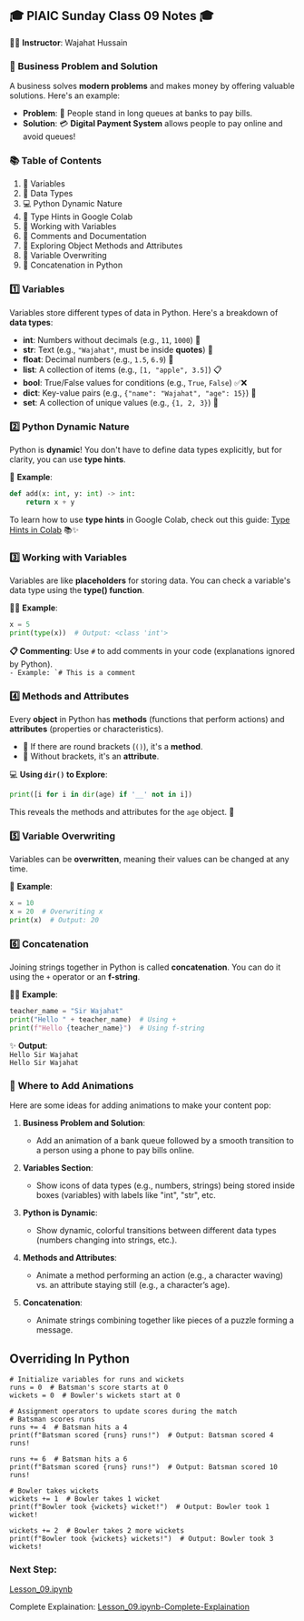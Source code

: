## 🎓 **PIAIC Sunday Class 09 Notes** 🎓  
🧑‍💻 **Instructor**: Wajahat Hussain


### **💼 Business Problem and Solution**  
A business solves **modern problems** and makes money by offering valuable solutions. Here's an example:

- **Problem**: 🏦 People stand in long queues at banks to pay bills.
- **Solution**: 💳 **Digital Payment System** allows people to pay online and avoid queues!


### **📚 Table of Contents**  
1. 🔑 Variables  
2. 🧮 Data Types  
3. 💻 Python Dynamic Nature  
4. 🧰 Type Hints in Google Colab  
5. 📝 Working with Variables  
6. 💬 Comments and Documentation  
7. 🔎 Exploring Object Methods and Attributes  
8. 🔄 Variable Overwriting  
9. 🔡 Concatenation in Python


### **1️⃣ Variables**  
Variables store different types of data in Python. Here's a breakdown of **data types**:

- **int**: Numbers without decimals (e.g., `11`, `1000`) 🧮  
- **str**: Text (e.g., `"Wajahat"`, must be inside **quotes**) 📜  
- **float**: Decimal numbers (e.g., `1.5`, `6.9`) 🌊  
- **list**: A collection of items (e.g., `[1, "apple", 3.5]`) 📋  
- **bool**: True/False values for conditions (e.g., `True`, `False`) ✅❌  
- **dict**: Key-value pairs (e.g., `{"name": "Wajahat", "age": 15}`) 📖  
- **set**: A collection of unique values (e.g., `{1, 2, 3}`) 🌟


### **2️⃣ Python Dynamic Nature**  
Python is **dynamic**! You don't have to define data types explicitly, but for clarity, you can use **type hints**.

📘 **Example**:
```python
def add(x: int, y: int) -> int:
    return x + y
```

To learn how to use **type hints** in Google Colab, check out this guide: [Type Hints in Colab](https://stackoverflow.com/questions/63142182/to-what-extent-does-google-colab-support-python-typing) 📚✨


### **3️⃣ Working with Variables**  
Variables are like **placeholders** for storing data. You can check a variable's data type using the **type() function**.

👨‍🏫 **Example**:
```python
x = 5
print(type(x))  # Output: <class 'int'>
```

**📋 Commenting**: Use `#` to add comments in your code (explanations ignored by Python).  
```- Example: `# This is a comment```


### **4️⃣ Methods and Attributes**  
Every **object** in Python has **methods** (functions that perform actions) and **attributes** (properties or characteristics).  
- 🎯 If there are round brackets (`()`), it's a **method**.  
- 🌟 Without brackets, it's an **attribute**.

💻 **Using `dir()` to Explore**:
```python
print([i for i in dir(age) if '__' not in i])
```
This reveals the methods and attributes for the `age` object. 👀


### **5️⃣ Variable Overwriting**  
Variables can be **overwritten**, meaning their values can be changed at any time.

🔄 **Example**:
```python
x = 10
x = 20  # Overwriting x
print(x)  # Output: 20
```

### **6️⃣ Concatenation**  
Joining strings together in Python is called **concatenation**. You can do it using the `+` operator or an **f-string**.

🧑‍🏫 **Example**:
```python
teacher_name = "Sir Wajahat"
print("Hello " + teacher_name)  # Using +
print(f"Hello {teacher_name}")  # Using f-string
```
✨ **Output**:  
`Hello Sir Wajahat`  
`Hello Sir Wajahat`


### 🎨 **Where to Add Animations**  
Here are some ideas for adding animations to make your content pop:

1. **Business Problem and Solution**:  
   - Add an animation of a bank queue followed by a smooth transition to a person using a phone to pay bills online.
   
2. **Variables Section**:  
   - Show icons of data types (e.g., numbers, strings) being stored inside boxes (variables) with labels like "int", "str", etc.

3. **Python is Dynamic**:  
   - Show dynamic, colorful transitions between different data types (numbers changing into strings, etc.).
   
4. **Methods and Attributes**:  
   - Animate a method performing an action (e.g., a character waving) vs. an attribute staying still (e.g., a character’s age).

5. **Concatenation**:  
   - Animate strings combining together like pieces of a puzzle forming a message.
  
## Overriding In Python
```
# Initialize variables for runs and wickets
runs = 0  # Batsman's score starts at 0
wickets = 0  # Bowler's wickets start at 0

# Assignment operators to update scores during the match
# Batsman scores runs
runs += 4  # Batsman hits a 4
print(f"Batsman scored {runs} runs!")  # Output: Batsman scored 4 runs!

runs += 6  # Batsman hits a 6
print(f"Batsman scored {runs} runs!")  # Output: Batsman scored 10 runs!

# Bowler takes wickets
wickets += 1  # Bowler takes 1 wicket
print(f"Bowler took {wickets} wicket!")  # Output: Bowler took 1 wicket!

wickets += 2  # Bowler takes 2 more wickets
print(f"Bowler took {wickets} wickets!")  # Output: Bowler took 3 wickets!
```

### Next Step: 
[Lesson_09.ipynb](https://colab.research.google.com/github/panaversity/learn-cloud-native-modern-ai-python/blob/main/07_natural_language_programming/02_ai_python_for_beginners/course1_basics/Lesson_9/Lesson_9.ipynb)

Complete Explaination:
[Lesson_09.ipynb-Complete-Explaination]()
